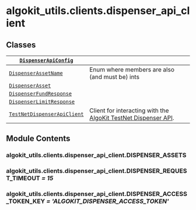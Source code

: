 # algokit_utils.clients.dispenser_api_client

## Classes

| [`DispenserApiConfig`](DispenserApiConfig.md#algokit_utils.clients.dispenser_api_client.DispenserApiConfig)                      |                                                                                                                                                                                                                              |
|----------------------------------------------------------------------------------------------------------------------------------|------------------------------------------------------------------------------------------------------------------------------------------------------------------------------------------------------------------------------|
| [`DispenserAssetName`](DispenserAssetName.md#algokit_utils.clients.dispenser_api_client.DispenserAssetName)                      | Enum where members are also (and must be) ints                                                                                                                                                                               |
| [`DispenserAsset`](DispenserAsset.md#algokit_utils.clients.dispenser_api_client.DispenserAsset)                                  |                                                                                                                                                                                                                              |
| [`DispenserFundResponse`](DispenserFundResponse.md#algokit_utils.clients.dispenser_api_client.DispenserFundResponse)             |                                                                                                                                                                                                                              |
| [`DispenserLimitResponse`](DispenserLimitResponse.md#algokit_utils.clients.dispenser_api_client.DispenserLimitResponse)          |                                                                                                                                                                                                                              |
| [`TestNetDispenserApiClient`](TestNetDispenserApiClient.md#algokit_utils.clients.dispenser_api_client.TestNetDispenserApiClient) | Client for interacting with the [AlgoKit TestNet Dispenser API]([https://github.com/algorandfoundation/algokit/blob/main/docs/testnet_api.md](https://github.com/algorandfoundation/algokit/blob/main/docs/testnet_api.md)). |

## Module Contents

### algokit_utils.clients.dispenser_api_client.DISPENSER_ASSETS

### algokit_utils.clients.dispenser_api_client.DISPENSER_REQUEST_TIMEOUT *= 15*

### algokit_utils.clients.dispenser_api_client.DISPENSER_ACCESS_TOKEN_KEY *= 'ALGOKIT_DISPENSER_ACCESS_TOKEN'*
